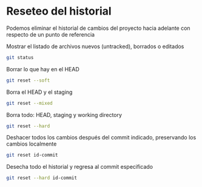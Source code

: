# Reseteo del historial 

Podemos eliminar el historial de cambios del proyecto hacia adelante con respecto de un punto de referencia

Mostrar el listado de archivos nuevos (untracked), borrados o editados
```bash
git status
```

Borrar lo que hay en el HEAD
```bash
git reset --soft
```

Borra el HEAD y el staging
```bash
git reset --mixed
```

Borra todo: HEAD, staging y working directory
```bash
git reset --hard
```

Deshacer todos los cambios después del commit indicado, preservando los cambios localmente
```bash
git reset id-commit
```

Desecha todo el historial y regresa al commit especificado
```bash
git reset --hard id-commit
```

